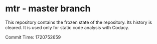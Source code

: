 # mtr - master branch

This repository contains the frozen state of the repository.
Its history is cleared. It is used only for static code
analysis with Codacy.

Commit Time: 1720752659